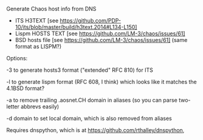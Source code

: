 Generate Chaos host info from DNS
- ITS H3TEXT [see https://github.com/PDP-10/its/blob/master/build/h3text.2014#L134-L150]
- Lispm HOSTS TEXT [see https://github.com/LM-3/chaos/issues/61]
- BSD hosts file [see https://github.com/LM-3/chaos/issues/61] (same format as LISPM?)

Options:

 -3 to generate hosts3 format ("extended" RFC 810) for ITS
 
 -l to generate lispm format (RFC 608, I think) which looks like it matches the 4.1BSD format?
 
 -a to remove trailing .aosnet.CH domain in aliases (so you can parse two-letter abbrevs easily)
 
 -d domain to set local domain, which is also removed from aliases

Requires dnspython, which is at https://github.com/rthalley/dnspython,

